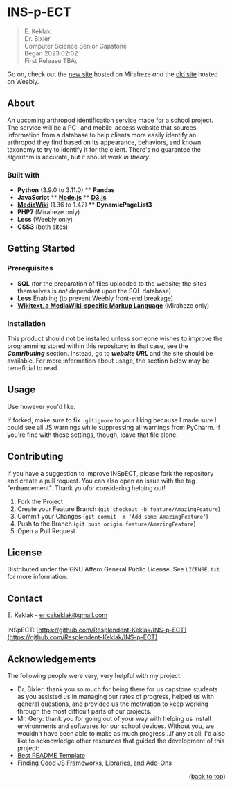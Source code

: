 <a name="readme-top"></a>
# INS-p-ECT
> E. Keklak\
> Dr. Bixler\
> Computer Science Senior Capstone\
> Began 2023:02:02\
> First Release TBA\

Go on, check out the [new site](https://inspect.miraheze.org/wiki/Main_Page) hosted on Miraheze *and* the [old site](https://ins-p-ect.weebly.com) hosted on Weebly.

## About
An upcoming arthropod identification service made for a school project. The service will be a PC- and mobile-access website that sources information from a database to help clients more easily identify an arthropod they find based on its appearance, behaviors, and known taxonomy to try to identify it for the client. There's no guarantee the algorithm is accurate, but it should work *in theory*.
### Built with
* **Python** (3.9.0 to 3.11.0)
** **Pandas**
* **JavaScript**
** **[Node.js](https://nodejs.org/en/)**
** **[D3.js](https://d3js.org)**
* **[MediaWiki](https://www.mediawiki.org/wiki/MediaWiki)** (1.36 to 1.42)
** **DynamicPageList3**
* **PHP7** (Miraheze only)
* **Less** (Weebly only)
* **CSS3** (both sites)

## Getting Started
### Prerequisites
* **SQL** (for the preparation of files uploaded to the website; the sites themselves is *not* dependent upon the SQL database)
* **Less** Enabling (to prevent Weebly front-end breakage)
* **[Wikitext, a MediaWiki-specific Markup Language](https://en.wikipedia.org/wiki/Help:Wikitext)** (Miraheze only)

### Installation
This product should not be installed unless someone wishes to improve the programming stored within this repository; in that case, see the ***Contributing*** section. Instead, go to ***website URL*** and the site should be available. For more information about usage, the section below may be beneficial to read.
## Usage
Use however you'd like.

If forked, make sure to fix `.gitignore` to your liking because I made sure I could see all JS warnings while suppressing all warnings from PyCharm. If you're fine with these settings, though, leave that file alone.
## Contributing
If you have a suggestion to improve INSpECT, please fork the repository and create a pull request. You can also open an issue with the tag "enhancement". Thank yo ufor considering helping out!

1. Fork the Project
2. Create your Feature Branch (`git checkout -b feature/AmazingFeature`)
3. Commit your Changes (`git commit -m 'Add some AmazingFeature'`)
4. Push to the Branch (`git push origin feature/AmazingFeature`)
5. Open a Pull Request
## License
Distributed under the GNU Affero General Public License. See `LICENSE.txt` for more information.
## Contact
E. Keklak - ericakeklak@gmail.com<br><br>INSpECT: [https://github.com/Resplendent-Keklak/INS-p-ECT](https://github.com/Resplendent-Keklak/INS-p-ECT)
## Acknowledgements
The following people were very, very helpful with my project:
 - Dr. Bixler: thank you so much for being there for us capstone students as you assisted us in managing our rates of progress, helped us with general questions, and provided us the motivation to keep working through the most difficult parts of our projects.
 - Mr. Gery: thank you for going out of your way with helping us install environments and softwares for our school devices. Without you, we wouldn't have been able to make as much progress...if any at all.
I'd also like to acknowledge other resources that guided the development of this project:
 - [Best README Template](https://github.com/othneildrew/Best-README-Template)
 - [Finding Good JS Frameworks, Libraries, and Add-Ons](https://newrelic.com/blog/best-practices/best-javascript-libraries-frameworks)
<p align="right">(<a href="#readme-top">back to top</a>)</p>
